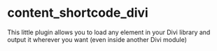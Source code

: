 # content_shortcode_divi
This little plugin allows you to load any element in your Divi library and output it wherever you want (even inside another Divi module)
